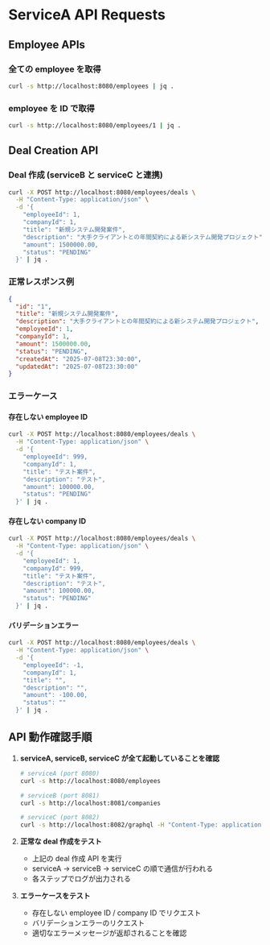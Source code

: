 # ServiceA API Requests

## Employee APIs

### 全ての employee を取得
```bash
curl -s http://localhost:8080/employees | jq .
```

### employee を ID で取得
```bash
curl -s http://localhost:8080/employees/1 | jq .
```

## Deal Creation API

### Deal 作成 (serviceB と serviceC と連携)
```bash
curl -X POST http://localhost:8080/employees/deals \
  -H "Content-Type: application/json" \
  -d '{
    "employeeId": 1,
    "companyId": 1,
    "title": "新規システム開発案件",
    "description": "大手クライアントとの年間契約による新システム開発プロジェクト",
    "amount": 1500000.00,
    "status": "PENDING"
  }' | jq .
```

### 正常レスポンス例
```json
{
  "id": "1",
  "title": "新規システム開発案件",
  "description": "大手クライアントとの年間契約による新システム開発プロジェクト",
  "employeeId": 1,
  "companyId": 1,
  "amount": 1500000.00,
  "status": "PENDING",
  "createdAt": "2025-07-08T23:30:00",
  "updatedAt": "2025-07-08T23:30:00"
}
```

### エラーケース

#### 存在しない employee ID
```bash
curl -X POST http://localhost:8080/employees/deals \
  -H "Content-Type: application/json" \
  -d '{
    "employeeId": 999,
    "companyId": 1,
    "title": "テスト案件",
    "description": "テスト",
    "amount": 100000.00,
    "status": "PENDING"
  }' | jq .
```

#### 存在しない company ID
```bash
curl -X POST http://localhost:8080/employees/deals \
  -H "Content-Type: application/json" \
  -d '{
    "employeeId": 1,
    "companyId": 999,
    "title": "テスト案件",
    "description": "テスト",
    "amount": 100000.00,
    "status": "PENDING"
  }' | jq .
```

#### バリデーションエラー
```bash
curl -X POST http://localhost:8080/employees/deals \
  -H "Content-Type: application/json" \
  -d '{
    "employeeId": -1,
    "companyId": 1,
    "title": "",
    "description": "",
    "amount": -100.00,
    "status": ""
  }' | jq .
```

## API 動作確認手順

1. **serviceA, serviceB, serviceC が全て起動していることを確認**
   ```bash
   # serviceA (port 8080)
   curl -s http://localhost:8080/employees
   
   # serviceB (port 8081)
   curl -s http://localhost:8081/companies
   
   # serviceC (port 8082)
   curl -s http://localhost:8082/graphql -H "Content-Type: application/json" -d '{"query": "{ deals { id title } }"}'
   ```

2. **正常な deal 作成をテスト**
   - 上記の deal 作成 API を実行
   - serviceA → serviceB → serviceC の順で通信が行われる
   - 各ステップでログが出力される

3. **エラーケースをテスト**
   - 存在しない employee ID / company ID でリクエスト
   - バリデーションエラーのリクエスト
   - 適切なエラーメッセージが返却されることを確認